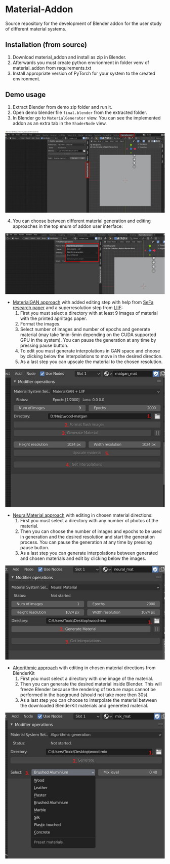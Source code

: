# Material-Addon

Source repository for the development of Blender addon for the 
user study of different material systems.

## Installation (from source)

1. Download material_addon and install as zip in Blender.
2. Afterwards you must create python envrionment in folder venv of material_addon from requirements.txt
3. Install appropriate version of PyTorch for your system to the created environment.

## Demo usage

1. Extract Blender from demo zip folder and run it.
2. Open demo blender file `final.blender` from the extracted folder.
3. In Blender go to `MaterialGenerator` view. You can see the implemented addon as an extra tab in the `ShaderNode` view.

![MaterialGenerator view](docs/step_3.jpg)

4. You can choose between different material generation and editing approaches in the top enum of addon user interface:

![Choose an approach](docs/step_4.jpg)

- [MaterialGAN approach](https://github.com/tflsguoyu/materialgan) with added editing step with help from [SeFa research paper](https://github.com/genforce/sefa) and a superresolution step from [LIIF](https://github.com/yinboc/liif):
    1. First you must select a directory with at least 9 images of material with the printed apriltags paper.
    2. Format the images.
    3. Select number of images and number of epochs and generate material (may take 1min-5min depending on the CUDA supported GPU in the system). You can pause the generation at any time by pressing pause button.
    4. To edit you must generate interpolations in GAN space and choose by clicking below the interpolations to move in the desired direction.
    5. As a last step you can upscale the material to the chosen resolution.

![MaterialGAN approach](docs/matgan.jpg)

- [NeuralMaterial approach](https://github.com/henzler/neuralmaterial) with editing in chosen material directions:
    1. First you must select a directory with any number of photos of the material.
    2. Then you can choose the number of images and epochs to be used in generation and the desired resolution and start the generation process. You can pause the generation at any time by pressing pause button.
    3. As a last step you can generate interpolations between generated and chosen materials and edit by clicking below the images.

![NeuralMaterial approach](docs/neuralmat.jpg)

- [Algorithmic approach](https://github.com/cgvirus/photo-to-pbr-texture-blender) with editing in chosen material directions from BlenderKit 
    1. First you must select a directory with one image of the material.
    2. Then you can generate the desired material inside Blender. This will freeze Blender because the rendering of texture maps cannot be performed in the bacground (should not take more then 30s).
    3. As a last step you can choose to interpolate the material between the downloaded BlenderKit materials and genereted material. 

![Algorithmic approach](docs/mixmat.jpg)

